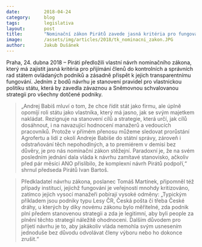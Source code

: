 ```yaml
---
date:         2018-04-24
category:     blog
tags:         legislativa
layout:       post
title:        "Nominační zákon Pirátů zavede jasná kritéria pro fungování státem ovládaných podniků"
image:        /assets/img/articles/2018/tk_nominacni_zakon.JPG
author:       Jakub Dušánek
---
```



Praha, 24. dubna 2018 – Piráti předložili vlastní návrh nominačního zákona, který má zajistit jasná kritéria pro přijímání členů do kontrolních a správních rad státem ovládaných podniků a zásadně přispět k jejich transparentnímu fungování. Jedním z bodů návrhu je stanovení pravidel pro vlastnickou politiku státu, která by zavedla závaznou a Sněmovnou schvalovanou strategii pro všechny dotčené podniky.
 
> „Andrej Babiš mluví o tom, že chce řídit stát jako firmu, ale úplně opomíjí roli státu jako vlastníka, který má jasno, jak se svým majetkem nakládat. Rezignuje na stanovení cílů a strategie, která určí, jak cílů dosáhnout, i na navazující hodnocení manažerů a vedoucích pracovníků. Protože v přímém přenosu můžeme sledovat prorůstání Agrofertu a lidí z okolí Andreje Babiše do státní správy, zároveň i odstraňování těch nepohodlných, a to premiérem v demisi bez důvěry, je pro nás nominační zákon stěžejní. Paradoxní je, že na svém posledním jednání dala vláda k návrhu zamítavé stanovisko, ačkoliv před pár měsíci ANO přislíbilo, že komplexní návrh Pirátů podpoří,“ shrnul předseda Pirátů Ivan Bartoš.

> Předkladatel návrhu zákona, poslanec Tomáš Martínek, připomněl též případy institucí, jejichž fungování je veřejností mnohdy kritizováno, zatímco jejich vysocí manažeři pobírají vysoké odměny: „Typickým příkladem jsou podniky typu Lesy ČR, Česká pošta či třeba České dráhy, u kterých by díky novému zákonu bylo měřitelné, zda podnik plní předem stanovenou strategii a zda je legitimní, aby byli people za plnění těchto strategií náležitě ohodnoceni. Dalším důvodem pro přijetí návrhu je to, aby jakákoliv vláda nemohla svým usnesením jednoduše bez důvodu odvolávat členy výboru nebo ho dokonce zrušit.“

